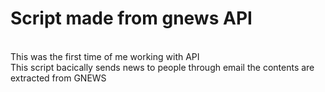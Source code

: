 # Script made from gnews API
<br>
This was the first time of me working with API
<br>
This script bacically sends news to people through email the contents are extracted from GNEWS
<br>
